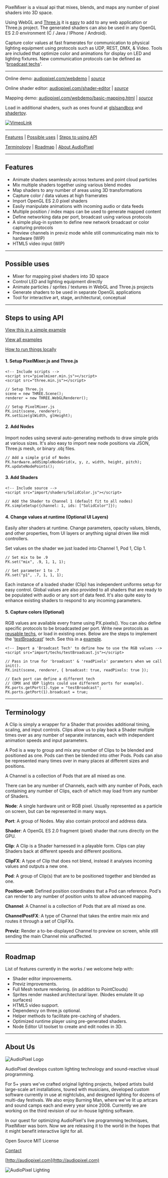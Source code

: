 
PixelMixer is a visual api that mixes, blends, and maps any number of pixel shaders into 3D space.

Using WebGL and [Three.js](http://threejs.org) it is [easy](https://github.com/audiopixel/pixelmixer#steps-to-using-api) to add to any web application or Three.js project. The generated shaders can also be used in any OpenGL ES 2.0 environment (C / Java / IPhone / Android).

Capture color values at fast framerates for communication to physical lighting equipment using protocols such as UDP, REST, DMX, & Video. Tools are included that optimize color and animations for display on LED and lighting fixtures. New communication protocols can be defined as '[broadcast techs](https://github.com/audiopixel/pixelmixer/tree/master/examples/import/techs)'. 

---

Online demo: [audiopixel.com/webdemo](http://audiopixel.com/webdemo) | *[source](https://github.com/audiopixel/pixelmixer/blob/master/examples/webdemo.html)*

Online shader editor: [audiopixel.com/shader-editor](http://audiopixel.com/shader-editor/) | *[source](https://github.com/audiopixel/pixelmixer-sandbox)*

Mapping demo: [audiopixel.com/webdemo/basic-mapping.html](http://audiopixel.com/webdemo/basic-mapping.html) | *[source](https://github.com/audiopixel/pixelmixer/blob/master/examples/basic_mapping_example.html)*

Load in additional shaders, such as ones found at [glslsandbox](http://glslsandbox.com/) and [shadertoy](https://www.shadertoy.com).

[![VimeoLink](https://github.com/audiopixel/pixelmixer/blob/master/docs/images/pixelmixer-vimeo.png)](https://vimeo.com/125231156)

---

[Features](https://github.com/audiopixel/pixelmixer#features) | 
[Possible uses](https://github.com/audiopixel/pixelmixer#possible-uses) | 
[Steps to using API](https://github.com/audiopixel/pixelmixer#steps-to-using-api)

[Terminology](https://github.com/audiopixel/pixelmixer#terminology) |
[Roadmap](https://github.com/audiopixel/pixelmixer#roadmap) |
[About AudioPixel](https://github.com/audiopixel/pixelmixer#about-ap)

---

## Features ##

* Animate shaders seamlessly across textures and point cloud particles 
* Mix multiple shaders together using various blend modes
* Map shaders to any number of areas using 3D transformations
* Capture color / data values at high framerates
* Import OpenGL ES 2.0 pixel shaders
* Easily manipulate animations with incoming audio or data feeds
* Multiple position / index maps can be used to generate mapped content
* Define networking data per port, broadcast using various protocols
* A simple plug-in system to define new network broadcast or color capturing protocols
* Preview channels in previz mode while still communicating main mix to hardware (WIP)
* HTML5 video input (WIP)

---

## Possible uses ##

* Mixer for mapping pixel shaders into 3D space
* Control LED and lighting equipment directly
* Animate particles / sprites / textures in WebGL and Three.js projects
* Generate shaders to be used in separate OpenGL applications
* Tool for interactive art, stage, architectural, conceptual

---

## Steps to using API ##

[View this in a simple example](https://github.com/audiopixel/pixelmixer/blob/master/examples/basic_example.html)

[View all examples](https://github.com/audiopixel/pixelmixer/blob/master/examples/)

[How to run things locally](https://github.com/mrdoob/three.js/wiki/How-to-run-things-locally)


#### 1. Setup PixelMixer.js and Three.js ####

```
<!-- Include scripts -->
<script src="pixelmixer.min.js"></script>
<script src="three.min.js"></script>

// Setup Three.js
scene = new THREE.Scene();
renderer = new THREE.WebGLRenderer(); 

// Setup PixelMixer.js
PX.init(scene, renderer);
PX.setSize(glWidth, glHeight);

```
#### 2. Add Nodes ####

Import nodes using several auto-generating methods to draw simple grids at various sizes.
It's also easy to import new node positions via JSON, Three.js mesh, or binary .obj files.

```
// Add a simple grid of Nodes 
PX.hardware.addSimpleNodeGrid(x, y, z, width, height, pitch);
PX.updateNodePoints();

```
#### 3. Add Shaders ####

```
<!-- Include source -->
<script src="import/shaders/SolidColor.js"></script>

// Add the Shader to Channel 1 (default fit to all nodes)
PX.simpleSetup({channel: 1, ids: ["SolidColor"]});

```
#### 4. Change values at runtime (Optional UI Layers) ####

Easily alter shaders at runtime. Change parameters, opacity values, blends, and other properties, from UI layers or anything signal driven like midi controllers. 

Set values on the shader we just loaded into Channel 1, Pod 1, Clip 1.

```
// Set mix to be .9
PX.set("mix", .9, 1, 1, 1); 

// Set parameter 1 to .7
PX.set("p1", .7, 1, 1, 1); 

```

Each instance of a loaded shader (Clip) has independent uniforms setup for easy control. Global values are also provided to all shaders that are ready to be populated with audio or any sort of data feed. It's also quite easy to enhance existing shaders to respond to any incoming parameters. 

#### 5. Capture colors (Optional) ####
RGB values are available every frame using PX.pixels(). You can also define specific protocols to be broadcasted per port. Write new protocols as [reusable techs](https://github.com/audiopixel/pixelmixer/tree/master/examples/import/techs), or load in existing ones. Below are the steps to implement the '[testBroadcast](https://github.com/audiopixel/pixelmixer/blob/master/examples/import/techs/testBroadcast.js)' tech. See this in a [example](https://github.com/audiopixel/pixelmixer/blob/master/examples/readpixels.html).

```
<!-- Import a 'Broadcast Tech' to define how to use the RGB values -->
<script src="import/techs/testBroadcast.js"></script>

// Pass in true for 'broadcast' & 'readPixels' parameters when we call init().
PX.init(scene, renderer, { broadcast: true, readPixels: true });

// Each port can define a different tech
// (DMX and UDP lights could use different ports for example).
PX.ports.getPort(1).type = "testBroadcast";
PX.ports.getPort(1).broadcast = true;
```

---

## Terminology ##

A Clip is simply a wrapper for a Shader that provides additional timing, scaling, and input controls. Clips allow us to play back a Shader multiple times over as any number of separate instances, each with independent animation speeds and input parameters.

A Pod is a way to group and mix any number of Clips to be blended and positioned as one. Pods can then be blended into other Pods. Pods can also be represented many times over in many places at different sizes and positions. 

A Channel is a collection of Pods that are all mixed as one. 

There can be any number of Channels, each with any number of Pods, each containing any number of Clips, each of which may load from any number of Shaders.



**Node**: A single hardware unit or RGB pixel. Usually represented as a particle on screen, but can be represented in many ways.

**Port**: A group of Nodes. May also contain protocol and address data.

**Shader**: A OpenGL ES 2.0 fragment (pixel) shader that runs directly on the GPU.

**Clip**: A Clip is a Shader harnessed in a playable form. Clips can play Shaders back at different speeds and different positions.

**ClipFX**: A type of Clip that does not blend, instead it analyses incoming values and outputs a new one.

**Pod**: A group of Clip(s) that are to be positioned together and blended as one.

**Position-unit**: Defined position coordinates that a Pod can reference. Pod's can render to any number of position units to allow advanced mapping.

**Channel**: A Channel is a collection of Pods that are all mixed as one.

**ChannelPostFX**: A type of Channel that takes the entire main mix and routes it through a set of ClipFXs.

**Previz**: Render a to-be-displayed Channel to preview on screen, while still sending the main Channel mix unaffected.


---

## Roadmap ##

List of features currently in the works / we welcome help with:

* Shader editor improvements.
* Previz improvements.
* Full Mesh texture rendering. (in addition to PointClouds)
* Sprites render masked architectural layer. (Nodes emulate lit up surfaces)
* HTML5 video support.
* Dependency on three.js optional.
* Helper methods to facilitate pre-caching of shaders.
* Optimized runtime player using pre-generated shaders.
* Node Editor UI toolset to create and edit nodes in 3D.

---

## About Us ##

![AudioPixel Logo](https://github.com/audiopixel/pixelmixer/blob/master/docs/images/audiopixel-web-grid.png)


AudioPixel develops custom lighting technology and sound-reactive visual programming.

For 5+ years we've crafted original lighting projects, helped artists build large-scale art installations, toured with musicians, developed custom software currently in use at nightclubs, and designed lighting for dozens of multi-day festivals. We also enjoy Burning Man, where we've lit up artcars and sound camps each and every year since 2008. Currently we are working on the third revision of our in-house lighting software.

In our quest for optimizing AudioPixel's live programming techniques, PixelMixer was born.
Now we are releasing it to the world in the hopes that it might benefit interactive light for all.

Open Source MIT License

[Contact](http://audiopixel.com/contact)

[http://audiopixel.com](http://audiopixel.com)

![AudioPixel Lighting](https://github.com/audiopixel/pixelmixer/blob/master/docs/images/audiopixel-lighting.jpg)
